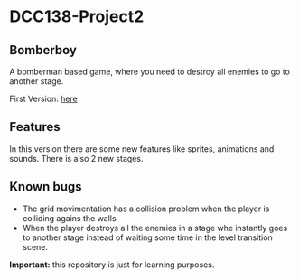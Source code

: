 # DCC138-Project2

## Bomberboy

 A bomberman based game, where you need to destroy all enemies to go to another stage.

First Version: [here](https://github.com/ufjf-dcc104/dcc138-2019-1-trb1-rafaelstjf)

## Features

In this version there are some new features like sprites, animations and sounds. There is also 2 new stages.

## Known bugs

* The grid movimentation has a collision problem when the player is colliding agains the walls
* When the player destroys all the enemies in a stage whe instantly goes to another stage instead of waiting some time in the level transition scene.


**Important:** this repository is just for learning purposes.